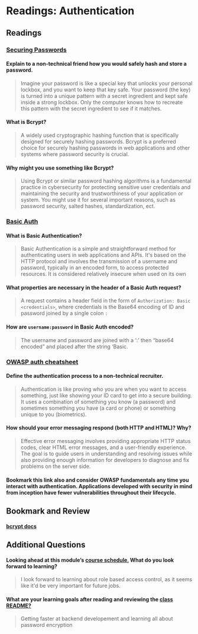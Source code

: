 # Readings: Authentication

## Readings

### [Securing Passwords](https://thehackernews.com/2014/04/securing-passwords-with-bcrypt-hashing.html)

#### Explain to a non-technical friend how you would safely hash and store a password.

> Imagine your password is like a special key that unlocks your personal lockbox, and you want to keep that key safe. Your password (the key) is turned into a unique pattern with a secret ingredient and kept safe inside a strong lockbox. Only the computer knows how to recreate this pattern with the secret ingredient to see if it matches.

#### What is Bcrypt?

> A widely used cryptographic hashing function that is specifically designed for securely hashing passwords. Bcrypt is a preferred choice for securely hashing passwords in web applications and other systems where password security is crucial.

#### Why might you use something like Bcrypt?

> Using Bcrypt or similar password hashing algorithms is a fundamental practice in cybersecurity for protecting sensitive user credentials and maintaining the security and trustworthiness of your application or system. You might use it for several important reasons, such as password security, salted hashes, standardization, ect.

### [Basic Auth](https://en.wikipedia.org/wiki/Basic_access_authentication)

#### What is Basic Authentication?

> Basic Authentication is a simple and straightforward method for authenticating users in web applications and APIs. It's based on the HTTP protocol and involves the transmission of a username and password, typically in an encoded form, to access protected resources. It is considered relatively insecure when used on its own

#### What properties are necessary in the header of a Basic Auth request?

> A request contains a header field in the form of `Authorization: Basic <credentials>`, where credentials is the Base64 encoding of ID and password joined by a single colon `:`

#### How are `username:password` in Basic Auth encoded?

> The username and password are joined with a ‘:’ then “base64 encoded” and placed after the string ‘Basic.

### [OWASP auth cheatsheet](https://www.owasp.org/index.php/Authentication_Cheat_Sheet)

#### Define the authentication process to a non-technical recruiter.

> Authentication is like proving who you are when you want to access something, just like showing your ID card to get into a secure building. It uses a combination of something you know (a password) and sometimes something you have (a card or phone) or something unique to you (biometrics). 

#### How should your error messaging respond (both HTTP and HTML)? Why?

> Effective error messaging involves providing appropriate HTTP status codes, clear HTML error messages, and a user-friendly experience. The goal is to guide users in understanding and resolving issues while also providing enough information for developers to diagnose and fix problems on the server side.

#### Bookmark this link also and consider OWASP fundamentals any time you interact with authentication. Applications developed with security in mind from inception have fewer vulnerabilities throughout their lifecycle.

## Bookmark and Review

#### [bcrypt docs](https://www.npmjs.com/package/bcrypt)

## Additional Questions

#### Looking ahead at this module’s [course schedule](https://codefellows.github.io/code-401-javascript-guide/curriculum/#module-2), What do you look forward to learning?

> I look forward to learning about role based access control, as it seems like it'd be very important for future jobs.

#### What are your learning goals after reading and reviewing the [class README?](https://codefellows.github.io/code-401-javascript-guide/curriculum/class-06/)

> Getting faster at backend developement and learning all about password encryption
